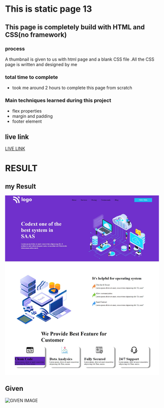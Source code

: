 # This is static page 13
## This page is completely build with HTML and CSS(no framework)

### process 
 A thumbnail is given to us with html page and a blank CSS file .All the CSS page is written and designed  by me 

 ### total time to complete
 - took me around 2 hours to complete this page from scratch
### Main techniques learned during this project    
-   flex properties
-   margin and padding
-   footer element
 ## live link
 [LIVE LINK]("netlify")

 # RESULT
 ## my Result
 ![MY RESULT](./my_submission.png)
 ## Given
![GIVEN IMAGE](./12.png)
